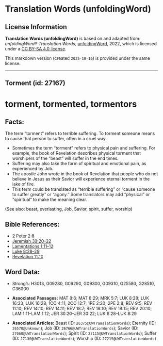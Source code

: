 # Translation Words (unfoldingWord)

## License Information

**Translation Words (unfoldingWord)** is based on and adapted from: _unfoldingWord® Translation Words_, [unfoldingWord](https://unfoldingword.org/utw), 2022, which is licensed under a [CC BY-SA 4.0 license](https://creativecommons.org/licenses/by-sa/4.0/legalcode.en).

This markdown version (created `2025-10-16`) is provided under the same license.



--------------------------------

## Torment (id: 27167)

torment, tormented, tormentors
==============================

Facts:
------

The term “torment” refers to terrible suffering. To torment someone means to cause that person to suffer, often in a cruel way.

* Sometimes the term “torment” refers to physical pain and suffering. For example, the book of Revelation describes physical torment that worshipers of the “beast” will suffer in the end times.
* Suffering may also take the form of spiritual and emotional pain, as experienced by Job.
* The apostle John wrote in the book of Revelation that people who do not believe in Jesus as their Savior will experience eternal torment in the lake of fire.
* This term could be translated as “terrible suffering” or “cause someone to suffer greatly” or “agony.” Some translators may add “physical” or “spiritual” to make the meaning clear.

(See also: beast, everlasting, Job, Savior, spirit, suffer, worship)

Bible References:
-----------------

* [2 Peter 2:8](https://ref.ly/2Pet2:8)
* [Jeremiah 30:20–22](https://ref.ly/Jer30:20-Jer30:22)
* [Lamentations 1:11–12](https://ref.ly/Lam1:11-Lam1:12)
* [Luke 8:28–29](https://ref.ly/Luke8:28-Luke8:29)
* [Revelation 11:10](https://ref.ly/Rev11:10)

Word Data:
----------

* Strong’s: H3013, G09280, G09290, G09300, G09310, G25580, G28510, G36000

* **Associated Passages:** MAT 8:6; MAT 8:29; MRK 5:7; LUK 8:28; LUK 16:23; LUK 16:28; 1CO 4:11; 2CO 12:7; 1PE 2:20; 2PE 2:8; REV 9:5; REV 11:10; REV 14:10; REV 14:11; REV 18:7; REV 18:10; REV 18:15; REV 20:10; LAM 1:11–LAM 1:12; JER 30:20–JER 30:22; LUK 8:28–LUK 8:29
* **Associated Articles:** Beast (ID: `26375@UWTranslationWords`); Eternity (ID: `26570@Unknown`); Job (ID: `26766@UWTranslationWords`); Savior (ID: `27060@UWTranslationWords`); Spirit (ID: `27115@UWTranslationWords`); Suffer (ID: `27130@UWTranslationWords`); Worship (ID: `27215@UWTranslationWords`)

